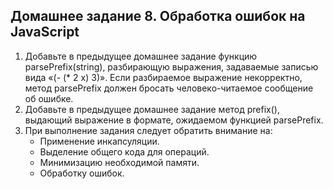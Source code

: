 Домашнее задание 8. Обработка ошибок на JavaScript
----
1. Добавьте в предыдущее домашнее задание функцию parsePrefix(string), разбирающую выражения, задаваемые записью вида «(- (* 2 x) 3)». Если разбираемое выражение некорректно, метод parsePrefix должен бросать человеко-читаемое сообщение об ошибке.
2. Добавьте в предыдущее домашнее задание метод prefix(), выдающий выражение в формате, ожидаемом функцией parsePrefix.
3. При выполнение задания следует обратить внимание на:
   * Применение инкапсуляции.
   * Выделение общего кода для операций.
   * Минимизацию необходимой памяти.
   * Обработку ошибок.

